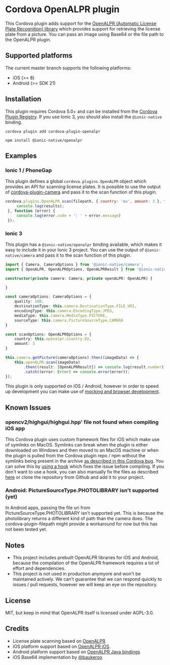 # Cordova OpenALPR plugin
This Cordova plugin adds support for the [OpenALPR (Automatic License Plate Recognition) library](https://github.com/openalpr/openalpr) which provides support for retrieving the license plate from a picture. You can pass an image using Base64 or the file path to the OpenALPR plugin.

## Supported platforms
The current master branch supports the following platforms:
- iOS (>= 8)
- Android (>= SDK 21)

## Installation
This plugin requires Cordova 5.0+ and can be installed from the [Cordova Plugin Registry](https://cordova.apache.org/plugins/). If you use Ionic 3, you should also install the `@ionic-native` binding.

`cordova plugin add cordova-plugin-openalpr`

`npm install @ionic-native/openalpr`

## Examples

### Ionic 1 / PhoneGap
This plugin defines a global `cordova.plugins.OpenALPR` object which provides an API for scanning license plates. It is possible to use the output of [cordova-plugin-camera](https://cordova.apache.org/docs/en/latest/reference/cordova-plugin-camera/) and pass it to the scan function of this plugin.

```javascript
cordova.plugins.OpenALPR.scan(filepath, { country: 'eu', amount: 3 }, function (results) {
     console.log(results);
 }, function (error) {
     console.log(error.code + ': ' + error.message)
 });
 ```

### Ionic 3
This plugin has a `@ionic-native/openalpr` binding available, which makes it easy to include it in your Ionic 3 project. You can use the output of `@ionic-native/camera` and pass it to the scan function of this plugin.

```typescript
import { Camera, CameraOptions } from '@ionic-native/camera';
import { OpenALPR, OpenALPROptions, OpenALPRResult } from '@ionic-native/openalpr';

constructor(private camera: Camera, private openALPR: OpenALPR) {

}

const cameraOptions: CameraOptions = {
    quality: 100,
    destinationType: this.camera.DestinationType.FILE_URI,
    encodingType: this.camera.EncodingType.JPEG,
    mediaType: this.camera.MediaType.PICTURE,
    sourceType: this.camera.PictureSourceType.CAMERA
}

const scanOptions: OpenALPROptions = {
    country: this.openalpr.Country.EU,
    amount: 3
}

this.camera.getPicture(cameraOptions).then((imageData) => {
    this.openALPR.scan(imageData)
        .then((result: [OpenALPRResult]) => console.log(result.number))
        .catch((error: Error) => console.error(error));
});
 ```

 This plugin is only supported on iOS / Android, however in order to speed up development you can make use of [mocking and browser development](https://github.com/ionic-team/ionic-native#mocking-and-browser-development).

## Known Issues 
### opencv2/highgui/highgui.hpp' file not found when compiling iOS app
This Cordova plugin uses custom framework files for iOS which make use of symlinks on MacOS. Symlinks can break when the plugin is either downloaded on Windows and then moved to an MacOS machine or when the plugin is pulled from the Cordova plugin repo / npm without the symlinks being present in the archive [as described in this Cordova bug](https://issues.apache.org/jira/browse/CB-6092). You can solve this by [using a hook](https://docs.microsoft.com/en-us/visualstudio/cross-platform/tools-for-cordova/tips-workarounds/ios-plugin-symlink-fix-readme?view=toolsforcordova-2015) which fixes the issue before compiling. If you don't want to use a hook, you can also manually fix the files as described [here](https://github.com/iMicknl/cordova-plugin-openalpr/issues/12) or clone the repository from Github and add it to your project.

### Android: PictureSourceType.PHOTOLIBRARY isn't supported (yet)
In Android apps, passing the file uri from PictureSourceType.PHOTOLIBRARY isn't supported yet. This is because the photolibrary returns a different kind of path than the camera does. The cordova-plugin-filepath might provide a workaround for now but this has not been tested yet.

## Notes
- This project includes prebuilt OpenALPR libraries for iOS and Android, because the compilation of the OpenALPR framework requires a lot of effort and dependencies.
- This project is not used in production anymyore and won't be maintained actively. We can't guarantee that we can respond quickly to issues / pull requests, however we will keep an eye on the repository. 

## License
MIT, but keep in mind that OpenALPR itself is licensed under AGPL-3.0.

## Credits
- License plate scanning based on [OpenALPR](https://github.com/openalpr/openalpr).
- iOS platform support based on [OpenALPR iOS](https://github.com/twelve17/openalpr-ios).
- Android platform support based on [OpenALPR Java bindings](https://github.com/openalpr/openalpr/tree/master/src/bindings/java)
- iOS Base64 implementation by [@baukeroo](https://github.com/baukeroo)
